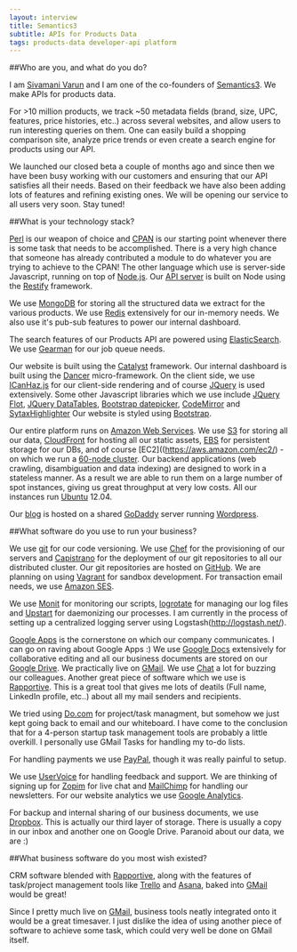 ```yaml
---
layout: interview
title: Semantics3 
subtitle: APIs for Products Data
tags: products-data developer-api platform
---
```


##Who are you, and what do you do?

I am [Sivamani Varun](http://twitter.com/netvarun) and I am one of the co-founders of [Semantics3](https://semantics3.com/). We make APIs for products data.

For >10 million products, we track ~50 metadata fields (brand, size, UPC, features, price histories, etc..)  across several websites, and allow users to run interesting queries on them. One can easily build a shopping comparison site, analyze price trends or even create a search engine for products using our API.

We launched our closed beta a couple of months ago and since then we have been busy working with our customers and ensuring that our API satisfies all their needs. Based on their feedback we have also been adding lots of features and refining existing ones. We will be opening our service to all users very soon. Stay tuned!

##What is your technology stack?

[Perl](http://perl.org/) is our weapon of choice and [CPAN](http://www.cpan.org/) is our starting point whenever there is some task that needs to be accomplished. There is a very high chance that someone has already contributed a module to do whatever you are trying to achieve to the CPAN! The other language which use is server-side Javascript, running on top of [Node.js](http://nodejs.org). Our [API server](http://blog.semantics3.com/building-a-paid-api-offering/) is built on Node using the [Restify](http://mcavage.github.com/node-restify/) framework.

We use [MongoDB](http://mongodb.org) for storing all the structured data we extract for the various products. We use [Redis](http://redis.io/) extensively for our in-memory needs. We also use it's pub-sub features to power our internal dashboard.

The search features of our Products API are powered using [ElasticSearch](http://www.elasticsearch.org/). We use [Gearman](http://gearman.org/) for our job queue needs.

Our website is built using the [Catalyst](http://www.catalystframework.org/) framework. Our internal dashboard is built using the [Dancer](http://perldancer.org/) micro-framework.
On the client side, we use [ICanHaz.js](http://icanhazjs.com/) for our client-side rendering and of course [JQuery](http://jquery.com/) is used extensively.
Some other Javascript libraries which we use include [JQuery Flot](http://www.flotcharts.org/), [JQuery DataTables](http://datatables.net/), [Bootstrap datepicker](https://github.com/eternicode/bootstrap-datepicker), [CodeMirror](http://codemirror.net/) and [SytaxHighlighter](http://alexgorbatchev.com/SyntaxHighlighter/)
Our website is styled using [Bootstrap](http://twitter.github.com/bootstrap/).

Our entire platform runs on [Amazon Web Services](https://aws.amazon.com). We use [S3](https://aws.amazon.com/s3/) for storing all our data,
[CloudFront](https://aws.amazon.com/cloudfront/) for hosting all our static assets, [EBS](https://aws.amazon.com/ebs/) for persistent storage for our DBs, and of course
[EC2]((https://aws.amazon.com/ec2/) - on which we run a [60-node cluster](http://blog.semantics3.com/how-we-built-our-almost-distributed-web-crawler/). Our backend applications (web crawling, disambiguation and data indexing) are designed to work in a stateless manner. As a result we are able to run them on a large number of spot instances, giving us great throughput at very low costs. All our instances run [Ubuntu](http://ubuntu.com/) 12.04.

Our [blog](http://blog.semantics3.com/) is hosted on a shared [GoDaddy](http://godaddy.com/) server running [Wordpress](http://wordpress.org/).

##What software do you use to run your business?

We use [git](http://git-scm.com/) for our code versioning. We use [Chef](http://www.opscode.com/chef/) for the provisioning of our servers and
[Capistrano](https://github.com/capistrano/capistrano) for the deployment of our git repositories to all our distributed cluster. Our git repositories are hosted on [GitHub](http://github.com/).
We are planning on using [Vagrant](http://vagrantup.com/) for sandbox development. For transaction email needs, we use [Amazon SES](http://aws.amazon.com/ses/).

We use [Monit](http://mmonit.com/monit/) for monitoring our scripts, [logrotate](http://linuxcommand.org/man_pages/logrotate8.html) for managing our log files and
[Upstart](http://upstart.ubuntu.com/) for daemonizing our processes. I am currently in the process of setting up a centralized logging server using Logstash(http://logstash.net/).

[Google Apps](http://www.google.com/apps) is the cornerstone on which our company communicates. I can go on raving about Google Apps :) We use [Google Docs](http://docs.google.com/) extensively
for collaborative editing and all our business documents are stored on our [Google Drive](http://drive.google.com/). We practically live on [GMail](http://gmail.com/). We use
[Chat](http://gmail.com/) a lot for buzzing our colleagues. Another great piece of software which we use is [Rapportive](http://rapportive.com/). This is a great tool that gives me lots of deatils (Full name, LinkedIn profile, etc..) about all my mail senders and recipients.

We tried using [Do.com](http://do.com/) for project/task managment, but somehow we just kept going back to email and our whiteboard. I have come to the conclusion that for a 4-person startup task management tools are probably a little overkill. I personally use GMail Tasks for handling my to-do lists.

For handling payments we use [PayPal](https://paypal.com/), though it was really painful to setup.

We use [UserVoice](http://uservoice.com/) for handling feedback and support. We are thinking of signing up for [Zopim](http://zopim.com/) for live chat and [MailChimp](http://mailchimp.com) for
handling our newsletters. For our website analytics we use [Google Analytics](http://www.google.com/analytics/).

For backup and internal sharing of our business documents, we use [Dropbox](http://dropbox.com). This is actually our third layer of storage. There is usually a copy in our inbox and another one on
Google Drive. Paranoid about our data, we are :)

##What business software do you most wish existed?

CRM software blended with [Rapportive](http://rapportive.com/), along with the features of task/project management tools like [Trello](http://trello.com) and [Asana](http://asana.com/), baked into [GMail](http://gmail.com/) would be great!

Since I pretty much live on [GMail](http://gmail.com/), business tools neatly integrated onto it would be a great timesaver. I just dislike the idea of using another piece of software to achieve some task, which could very well be done on GMail itself.


